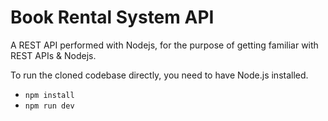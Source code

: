 # Book Rental System API



A REST API performed with Nodejs, for the purpose of getting familiar with REST APIs & Nodejs.



To run the cloned codebase directly, you need to have Node.js installed.

  - `npm install`
  - `npm run dev`
